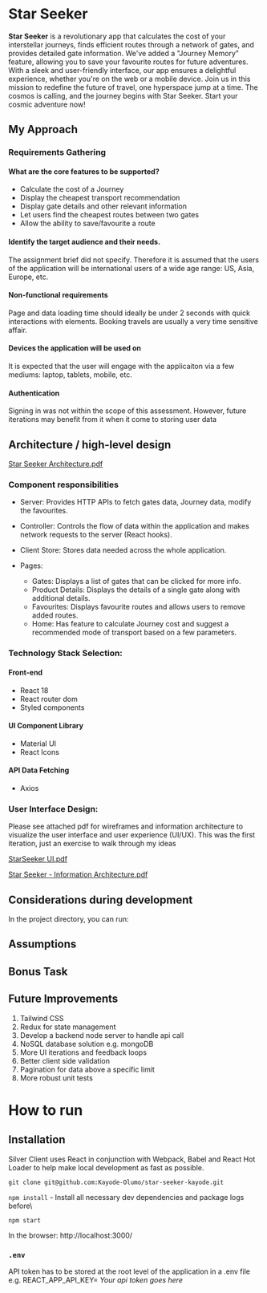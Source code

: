 # Star Seeker

**Star Seeker** is a revolutionary app that calculates the cost of your interstellar journeys, finds efficient routes through a network of gates, and provides detailed gate information. We've added a "Journey Memory" feature, allowing you to save your favourite routes for future adventures. With a sleek and user-friendly interface, our app ensures a delightful experience, whether you're on the web or a mobile device. Join us in this mission to redefine the future of travel, one hyperspace jump at a time. The cosmos is calling, and the journey begins with Star Seeker. Start your cosmic adventure now!

## My Approach

### Requirements Gathering

#### What are the core features to be supported?

- Calculate the cost of a Journey
- Display the cheapest transport recommendation
- Display gate details and other relevant information
- Let users find the cheapest routes between two gates
- Allow the ability to save/favourite a route

#### Identify the target audience and their needs.
The assignment brief did not specify. Therefore it is assumed that the users of the application will be international users of a wide age range: US, Asia, Europe, etc.

#### Non-functional requirements
Page and data loading time should ideally be under 2 seconds with quick interactions with elements. Booking travels are usually a very time sensitive affair.

#### Devices the application will be used on
It is expected that the user will engage with the applicaiton via a few mediums: laptop, tablets, mobile, etc.

#### Authentication
Signing in was not within the scope of this assessment. However, future iterations may benefit from it when it come to storing user data

## Architecture / high-level design
[Star Seeker Architecture.pdf](https://github.com/Kayode-Olumo/star-seeker-kayode/files/13300785/Star.Seeker.Architecture.pdf)

### Component responsibilities
- Server: Provides HTTP APIs to fetch gates data, Journey data, modify the favourites.
- Controller: Controls the flow of data within the application and makes network requests to the server (React hooks).
- Client Store: Stores data needed across the whole application. 

- Pages:
    - Gates: Displays a list of gates that can be clicked for more info.
    - Product Details: Displays the details of a single gate along with additional details.
    - Favourites: Displays favourite routes and allows users to remove added routes.
    - Home: Has feature to calculate Journey cost and suggest a recommended mode of transport based on a few parameters.


### Technology Stack Selection:
#### Front-end
- React 18
- React router dom
- Styled components

#### UI Component Library
- Material UI
- React Icons

#### API Data Fetching
- Axios


### User Interface Design:

Please see attached pdf for wireframes and information architecture to visualize the user interface and user experience (UI/UX).
This was the first iteration, just an exercise to walk through my ideas

[StarSeeker UI.pdf](https://github.com/Kayode-Olumo/star-seeker-kayode/files/13300584/StarSeeker.UI.pdf)

[Star Seeker - Information Architecture.pdf](https://github.com/Kayode-Olumo/star-seeker-kayode/files/13300587/Star.Seeker.-.Information.Architecture.pdf)

## Considerations during development

In the project directory, you can run:

## Assumptions


## Bonus Task

## Future Improvements

1. Tailwind CSS
2. Redux for state management
3. Develop a backend node server to handle api call
4. NoSQL database solution e.g. mongoDB
5. More UI iterations and feedback loops
6. Better client side validation
7. Pagination for data above a specific limit
8. More robust unit tests

# How to run 

## Installation

Silver Client uses React in conjunction with Webpack, Babel and React Hot Loader to help make local development as fast as possible.

`git clone git@github.com:Kayode-Olumo/star-seeker-kayode.git`

`npm install` - Install all necessary dev dependencies and package logs before\

`npm start`

In the browser:
http://localhost:3000/

### `.env`
API token has to be stored at the root level of the application in a .env file e.g. REACT_APP_API_KEY= *Your api token goes here*








